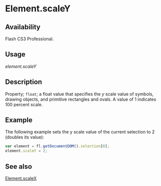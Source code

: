 # Element.scaleY

## Availability

Flash CS3 Professional.

## Usage

*element.scaleY*

## Description

Property; `float`; a float value that specifies the *y* scale value of symbols, drawing objects, and primitive rectangles and ovals. A value of 1 indicates 100 percent scale.

## Example

The following example sets the y scale value of the current selection to 2 (doubles its value):

```javascript
var element = fl.getDocumentDOM().selection[0];
element.scaleY = 2;
```

## See also

[Element.scaleX](../Element_object/Element14.md)
